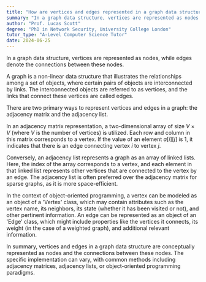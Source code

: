 ```yaml
---
title: "How are vertices and edges represented in a graph data structure?"
summary: "In a graph data structure, vertices are represented as nodes and edges are represented as connections between these nodes."
author: "Prof. Lucas Scott"
degree: "PhD in Network Security, University College London"
tutor_type: "A-Level Computer Science Tutor"
date: 2024-06-25
---
```


In a graph data structure, vertices are represented as nodes, while edges denote the connections between these nodes.

A graph is a non-linear data structure that illustrates the relationships among a set of objects, where certain pairs of objects are interconnected by links. The interconnected objects are referred to as vertices, and the links that connect these vertices are called edges.

There are two primary ways to represent vertices and edges in a graph: the adjacency matrix and the adjacency list. 

In an adjacency matrix representation, a two-dimensional array of size $V \times V$ (where $V$ is the number of vertices) is utilized. Each row and column in this matrix corresponds to a vertex. If the value of an element $a[i][j]$ is $1$, it indicates that there is an edge connecting vertex $i$ to vertex $j$.

Conversely, an adjacency list represents a graph as an array of linked lists. Here, the index of the array corresponds to a vertex, and each element in that linked list represents other vertices that are connected to the vertex by an edge. The adjacency list is often preferred over the adjacency matrix for sparse graphs, as it is more space-efficient.

In the context of object-oriented programming, a vertex can be modeled as an object of a 'Vertex' class, which may contain attributes such as the vertex name, its neighbors, its state (whether it has been visited or not), and other pertinent information. An edge can be represented as an object of an 'Edge' class, which might include properties like the vertices it connects, its weight (in the case of a weighted graph), and additional relevant information.

In summary, vertices and edges in a graph data structure are conceptually represented as nodes and the connections between these nodes. The specific implementation can vary, with common methods including adjacency matrices, adjacency lists, or object-oriented programming paradigms.
    